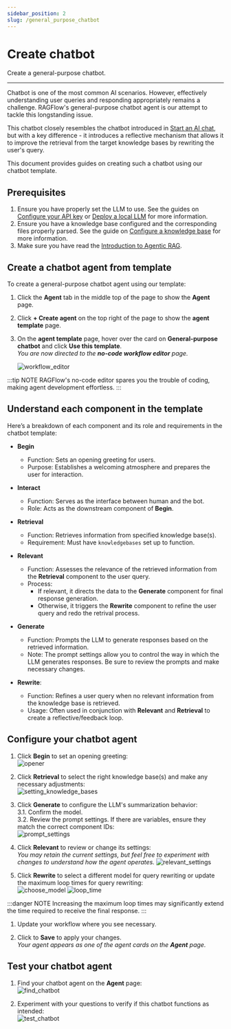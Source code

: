 ```yaml
---
sidebar_position: 2
slug: /general_purpose_chatbot
---
```


# Create chatbot

Create a general-purpose chatbot.

---

Chatbot is one of the most common AI scenarios. However, effectively understanding user queries and responding appropriately remains a challenge. RAGFlow's general-purpose chatbot agent is our attempt to tackle this longstanding issue.  

This chatbot closely resembles the chatbot introduced in [Start an AI chat](../chat/start_chat.md), but with a key difference - it introduces a reflective mechanism that allows it to improve the retrieval from the target knowledge bases by rewriting the user's query.

This document provides guides on creating such a chatbot using our chatbot template.

## Prerequisites

1. Ensure you have properly set the LLM to use. See the guides on [Configure your API key](../models/llm_api_key_setup.md) or [Deploy a local LLM](../models/deploy_local_llm.mdx) for more information.
2. Ensure you have a knowledge base configured and the corresponding files properly parsed. See the guide on [Configure a knowledge base](../dataset/configure_knowledge_base.md) for more information.
3. Make sure you have read the [Introduction to Agentic RAG](./agent_introduction.md).

## Create a chatbot agent from template

To create a general-purpose chatbot agent using our template:

1. Click the **Agent** tab in the middle top of the page to show the **Agent** page.
2. Click **+ Create agent** on the top right of the page to show the **agent template** page.
3. On the **agent template** page, hover over the card on **General-purpose chatbot** and click **Use this template**.  
   *You are now directed to the **no-code workflow editor** page.*

   ![workflow_editor](https://github.com/user-attachments/assets/52e7dc62-4bf5-4fbb-ab73-4a6e252065f0)

:::tip NOTE
RAGFlow's no-code editor spares you the trouble of coding, making agent development effortless.
:::

## Understand each component in the template

Here’s a breakdown of each component and its role and requirements in the chatbot template:

- **Begin**
  - Function: Sets an opening greeting for users.
  - Purpose: Establishes a welcoming atmosphere and prepares the user for interaction.

- **Interact**
  - Function: Serves as the interface between human and the bot.
  - Role: Acts as the downstream component of **Begin**.  

- **Retrieval**
  - Function: Retrieves information from specified knowledge base(s).
  - Requirement: Must have `knowledgebases` set up to function.

- **Relevant**
  - Function: Assesses the relevance of the retrieved information from the **Retrieval** component to the user query.
  - Process:  
    - If relevant, it directs the data to the **Generate** component for final response generation.
    - Otherwise, it triggers the **Rewrite** component to refine the user query and redo the retrival process.

- **Generate**
  - Function: Prompts the LLM to generate responses based on the retrieved information.  
  - Note: The prompt settings allow you to control the way in which the LLM generates responses. Be sure to review the prompts and make necessary changes.

- **Rewrite**:  
  - Function: Refines a user query when no relevant information from the knowledge base is retrieved.  
  - Usage: Often used in conjunction with **Relevant** and **Retrieval** to create a reflective/feedback loop.  

## Configure your chatbot agent

1. Click **Begin** to set an opening greeting:  
   ![opener](https://github.com/user-attachments/assets/4416bc16-2a84-4f24-a19b-6dc8b1de0908)

2. Click **Retrieval** to select the right knowledge base(s) and make any necessary adjustments:  
   ![setting_knowledge_bases](https://github.com/user-attachments/assets/5f694820-5651-45bc-afd6-cf580ca0228d)

3. Click **Generate** to configure the LLM's summarization behavior:  
   3.1. Confirm the model.  
   3.2. Review the prompt settings. If there are variables, ensure they match the correct component IDs:  
   ![prompt_settings](https://github.com/user-attachments/assets/19e94ea7-7f62-4b73-b526-32fcfa62f1e9)

4. Click **Relevant** to review or change its settings:  
   *You may retain the current settings, but feel free to experiment with changes to understand how the agent operates.*
   ![relevant_settings](https://github.com/user-attachments/assets/9ff7fdd8-7a69-4ee2-bfba-c7fb8029150f)

5. Click **Rewrite** to select a different model for query rewriting or update the maximum loop times for query rewriting:  
   ![choose_model](https://github.com/user-attachments/assets/2bac1d6c-c4f1-42ac-997b-102858c3f550)
   ![loop_time](https://github.com/user-attachments/assets/09a4ce34-7aac-496f-aa59-d8aa33bf0b1f)

:::danger NOTE
Increasing the maximum loop times may significantly extend the time required to receive the final response.
:::

1. Update your workflow where you see necessary.

2. Click to **Save** to apply your changes.  
   *Your agent appears as one of the agent cards on the **Agent** page.*

## Test your chatbot agent

1. Find your chatbot agent on the **Agent** page:  
   ![find_chatbot](https://github.com/user-attachments/assets/6e6382c6-9a86-4190-9fdd-e363b7f64ba9)

2. Experiment with your questions to verify if this chatbot functions as intended:  
   ![test_chatbot](https://github.com/user-attachments/assets/c074d3bd-4c39-4b05-a68b-1fd361f256b3)